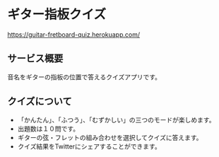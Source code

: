 # ギター指板クイズ
https://guitar-fretboard-quiz.herokuapp.com/

## サービス概要
音名をギターの指板の位置で答えるクイズアプリです。

## クイズについて
- 「かんたん」、「ふつう」、「むずかしい」の三つのモードが楽しめます。
- 出題数は１０問です。
- ギターの弦・フレットの組み合わせを選択してクイズに答えます。
- クイズ結果をTwitterにシェアすることができます。

